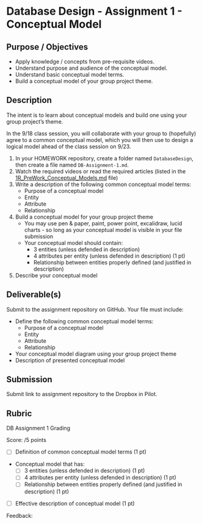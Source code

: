 # Database Design - Assignment 1 - Conceptual Model

## Purpose / Objectives

- Apply knowledge / concepts from pre-requisite videos.
- Understand purpose and audience of the conceptual model.
- Understand basic conceptual model terms.
- Build a conceptual model of your group project theme.

## Description

The intent is to learn about conceptual models and build one using your group project’s theme.

In the 9/18 class session, you will collaborate with your group to (hopefully) agree to a common conceptual model, which you will then use to design a logical model ahead of the class session on 9/23.

1. In your HOMEWORK repository, create a folder named `DatabaseDesign`, then create a file named `DB-Assignment-1.md`.
2. Watch the required videos or read the required articles (listed in the [1R_PreWork_Conceptual_Models.md](1R_PreWork_Conceptual_Models.md) file)
3. Write a description of the following common conceptual model terms:
	- Purpose of a conceptual model
	- Entity
	- Attribute
	- Relationship
4. Build a conceptual model for your group project theme
	- You may use pen & paper, paint, power point, excalidraw, lucid charts - so long as your conceptual model is visible in your file submission
	- Your conceptual model should contain:
		- 3 entities (unless defended in description)
		- 4 attributes per entity (unless defended in description) (1 pt)
		- Relationship between entities properly defined (and justified in description)
5. Describe your conceptual model


## Deliverable(s)

Submit to the assignment repository on GitHub.  Your file must include:

- Define the following common conceptual model terms:
	- Purpose of a conceptual model
	- Entity
	- Attribute
	- Relationship
- Your conceptual model diagram using your group project theme
- Description of presented conceptual model

## Submission

Submit link to assignment repository to the Dropbox in Pilot. 

## Rubric

DB Assignment 1 Grading

Score:  /5 points
- [ ] Definition of common conceptual model terms (1 pt) 
- Conceptual model that has:
	- [ ] 3 entities (unless defended in description) (1 pt)   
	- [ ] 4 attributes per entity (unless defended in description) (1 pt)   
	- [ ] Relationship between entities properly defined (and justified in description) (1 pt)   
- [ ] Effective description of conceptual model (1 pt) 

Feedback: 
